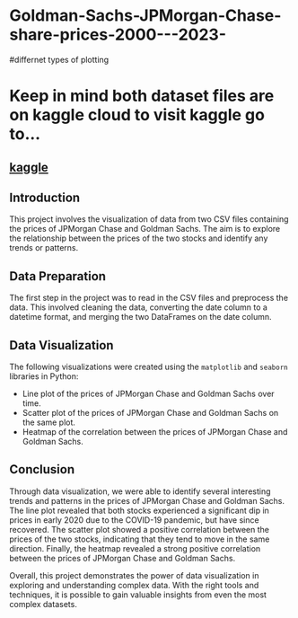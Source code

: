 # Goldman-Sachs-JPMorgan-Chase-share-prices-2000---2023-

#differnet types of plotting
# **Keep in mind both dataset files are on kaggle cloud to visit kaggle go to...** 
## [kaggle](https://www.kaggle.com/datasets/kapturovalexander/goldman-sachs-and-jpmorgan-chase-share-prices)

## Introduction

This project involves the visualization of data from two CSV files containing the prices of JPMorgan Chase and Goldman Sachs. The aim is to explore the relationship between the prices of the two stocks and identify any trends or patterns.

## Data Preparation

The first step in the project was to read in the CSV files and preprocess the data. This involved cleaning the data, converting the date column to a datetime format, and merging the two DataFrames on the date column.

## Data Visualization

The following visualizations were created using the `matplotlib` and `seaborn` libraries in Python:

- Line plot of the prices of JPMorgan Chase and Goldman Sachs over time.
- Scatter plot of the prices of JPMorgan Chase and Goldman Sachs on the same plot.
- Heatmap of the correlation between the prices of JPMorgan Chase and Goldman Sachs.

## Conclusion

Through data visualization, we were able to identify several interesting trends and patterns in the prices of JPMorgan Chase and Goldman Sachs. The line plot revealed that both stocks experienced a significant dip in prices in early 2020 due to the COVID-19 pandemic, but have since recovered. The scatter plot showed a positive correlation between the prices of the two stocks, indicating that they tend to move in the same direction. Finally, the heatmap revealed a strong positive correlation between the prices of JPMorgan Chase and Goldman Sachs.

Overall, this project demonstrates the power of data visualization in exploring and understanding complex data. With the right tools and techniques, it is possible to gain valuable insights from even the most complex datasets.
